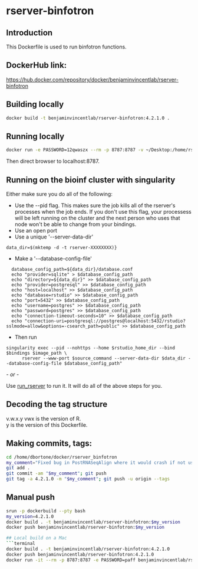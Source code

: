# rserver-binfotron

## Introduction
This Dockerfile is used to run binfotron functions.


## DockerHub link:  
https://hub.docker.com/repository/docker/benjaminvincentlab/rserver-binfotron   


## Building locally
```bash
docker build -t benjaminvincentlab/rserver-binfotron:4.2.1.0 .
```


## Running locally
```bash
docker run -e PASSWORD=12qwaszx --rm -p 8787:8787 -v ~/Desktop:/home/rstudio benjaminvincentlab/rserver-binfotron:4.2.1.0 8787
```
Then direct browser to localhost:8787.  


## Running on the bioinf cluster with singularity

Either make sure you do all of the following:
* Use the --pid flag. This makes sure the job kills all of the rserver's processes when the job ends. If you don't use this flag, your processess will be left running on the cluster and the next person who uses that node won't be able to change from your bindings.
* Use an open port
* Use a unique '--server-data-dir'
```
data_dir=$(mktemp -d -t rserver-XXXXXXXX)}
```
* Make a '--database-config-file' 
```
  database_config_path=${data_dir}/database.conf
  echo "provider=sqlite" > $database_config_path
  echo "directory=${data_dir}" >> $database_config_path
  echo "provider=postgresql" >> $database_config_path
  echo "host=localhost" >> $database_config_path
  echo "database=rstudio" >> $database_config_path
  echo "port=5432" >> $database_config_path
  echo "username=postgres" >> $database_config_path
  echo "password=postgres" >> $database_config_path
  echo "connection-timeout-seconds=10" >> $database_config_path
  echo "connection-uri=postgresql://postgres@localhost:5432/rstudio?sslmode=allow&options=-csearch_path=public" >> $database_config_path
```
* Then run
```
singularity exec --pid --nohttps --home $rstudio_home_dir --bind $bindings $image_path \
      rserver --www-port $source_command --server-data-dir $data_dir --database-config-file $database_config_path"
```

*- or -*

Use [run_rserver](https://sc.unc.edu/benjamin-vincent-lab/scripts/run_rserver) to run it.  It will do all of the above steps for you.


## Decoding the tag structure
v.w.x.y 
vwx is the version of R.  
y is the version of this Dockerfile.  


## Making commits, tags:
```bash  
cd /home/dbortone/docker/rserver_binfotron
my_comment="Fixed bug in PostRNASeqAlign where it would crash if not using all the columns."
git add .
git commit -am "$my_comment"; git push
git tag -a 4.2.1.0 -m "$my_comment"; git push -u origin --tags
```

## Manual push
```bash
srun -p dockerbuild --pty bash
my_version=4.2.1.0
docker build . -t benjaminvincentlab/rserver-binfotron:$my_version
docker push benjaminvincentlab/rserver-binfotron:$my_version

## Local build on a Mac
```terminal
docker build . -t benjaminvincentlab/rserver-binfotron:4.2.1.0
docker push benjaminvincentlab/rserver-binfotron:4.2.1.0
docker run -it --rm -p 8787:8787 -e PASSWORD=paff benjaminvincentlab/rserver-binfotron:4.2.1.0
```
